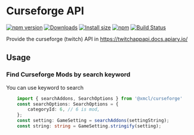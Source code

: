 # Curseforge API

[![npm version](https://img.shields.io/npm/v/@xmcl/curseforge.svg)](https://www.npmjs.com/package/@xmcl/curseforge)
[![Downloads](https://img.shields.io/npm/dm/@xmcl/curseforge.svg)](https://npmjs.com/@xmcl/curseforge)
[![Install size](https://packagephobia.now.sh/badge?p=@xmcl/curseforge)](https://packagephobia.now.sh/result?p=@xmcl/curseforge)
[![npm](https://img.shields.io/npm/l/@xmcl/minecraft-launcher-core.svg)](https://github.com/voxelum/minecraft-launcher-core-node/blob/master/LICENSE)
[![Build Status](https://github.com/voxelum/minecraft-launcher-core-node/workflows/Build/badge.svg)](https://github.com/Voxelum/minecraft-launcher-core-node/actions?query=workflow%3ABuild)

Provide the curseforge (twitch) API in https://twitchappapi.docs.apiary.io/

## Usage

### Find Curseforge Mods by search keyword

You can use keyword to search

```ts
    import { searchAddons, SearchOptions } from '@xmcl/curseforge'
    const searchOptions: SearchOptions = {
        categoryId: 6, // 6 is mod,
    };
    const setting: GameSetting = searchAddons(settingString);
    const string: string = GameSetting.stringify(setting);
```
